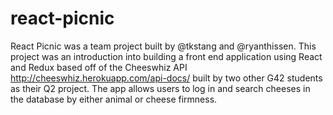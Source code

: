 # react-picnic

React Picnic was a team project built by @tkstang and @ryanthissen.  This project was an introduction into building a front end application using React and Redux based off of the Cheeswhiz API http://cheeswhiz.herokuapp.com/api-docs/ built by two other G42 students as their Q2 project.  The app allows users to log in and search cheeses in the database by either animal or cheese firmness.
